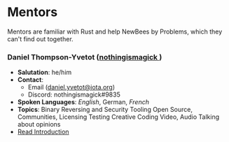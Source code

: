 # Mentors

Mentors are familiar with Rust and help NewBees by Problems, which they can't find out together.

### Daniel Thompson-Yvetot ([nothingismagick ](https://github.com/nothingismagick))
* **Salutation**: he/him
* **Contact**: 
	* Email ([daniel.yvetot@iota.org](mailto:daniel.yvetot@iota.org))
	* Discord: nothingismagick#9835
* **Spoken Languages**: _English_, German, *French*
* **Topics**: 
Binary Reversing and Security Tooling
Open Source, Communities, Licensing 
Testing
Creative Coding
Video, Audio
Talking about opinions
* [Read Introduction](./nothingismagick.md)
